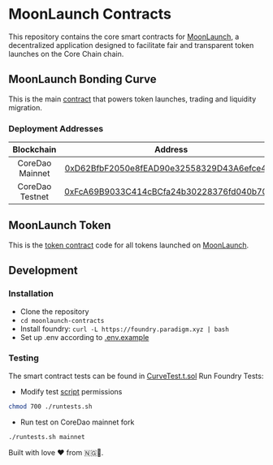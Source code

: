 # MoonLaunch Contracts

This repository contains the core smart contracts for [MoonLaunch](https://moon-launch.netlify.app/), a decentralized application designed to facilitate fair and transparent token launches on the Core Chain chain.

## MoonLaunch Bonding Curve

This is the main [contract](/src/Curve.sol) that powers token launches, trading and liquidity migration.

### Deployment Addresses

|  Blockchain  |                                                            Address                                                            |
| :----------: | :---------------------------------------------------------------------------------------------------------------------------: |
| CoreDao Mainnet | [0xD62BfbF2050e8fEAD90e32558329D43A6efce4C8](https://scan.coredao.org/address/0xd62bfbf2050e8fead90e32558329d43a6efce4c8#transactions) |
| CoreDao Testnet  | [0xFcA69B9033C414cBCfa24b30228376fd040b70B2](https://scan.test.btcs.network/address/0xFcA69B9033C414cBCfa24b30228376fd040b70B2#transactions) |

## MoonLaunch Token
This is the [token contract](/src/Token.sol) code for all tokens launched on [MoonLaunch](https://moon-launch.netlify.app/).

## Development

### Installation

- Clone the repository
- `cd moonlaunch-contracts`
- Install foundry: `curl -L https://foundry.paradigm.xyz | bash`
- Set up .env according to [.env.example](/.env.example)

### Testing
The smart contract tests can be found in [CurveTest.t.sol](/test/CurveTest.t.sol)
Run Foundry Tests:
- Modify test [script](/runtests.sh) permissions
```bash
chmod 700 ./runtests.sh
```
- Run test on CoreDao mainnet fork
```bash
./runtests.sh mainnet
```

Built with love ❤️ from 🇳🇬🚀.
